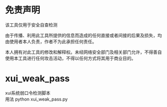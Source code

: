 
# 免责声明
该工具仅用于安全自查检测<br>

由于传播、利用此工具所提供的信息而造成的任何直接或者间接的后果及损失，均由使用者本人负责，作者不为此承担任何责任。<br>

本人拥有对此工具的修改和解释权。未经网络安全部门及相关部门允许，不得善自使用本工具进行任何攻击活动，不得以任何方式将其用于商业目的。<br>

# xui_weak_pass<br>

xui系统弱口令检测脚本<br>
用法 python xui_weak_pass.py
